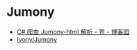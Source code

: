 # Jumony

- [C# 爬虫 Jumony-html 解析 - 苍 - 博客园](https://www.cnblogs.com/cang12138/p/7486003.html)
- [Ivony/Jumony](https://github.com/Ivony/Jumony)
